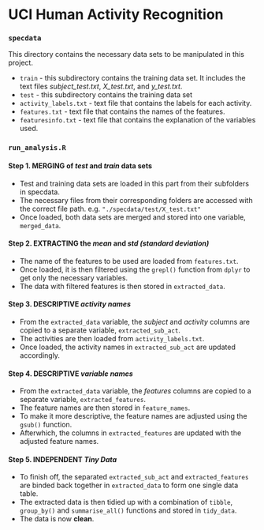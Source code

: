 # UCI Human Activity Recognition

### `specdata`
This directory contains the necessary data sets to be manipulated in this project. 

* `train` - this subdirectory contains the training data set. It includes the text files *subject_test.txt*, *X_test.txt*, and *y_test.txt*.
* `test` - this subdirectory contains the training data set
* `activity_labels.txt` - text file that contains the labels for each activity.
* `features.txt` - text file that contains the names of the features. 
* `featuresinfo.txt` - text file that contains the explanation of the variables used. 

### `run_analysis.R`
#### Step 1. MERGING of *test* and *train* data sets
* Test and training data sets are loaded in this part from their subfolders in specdata. 
* The necessary files from their corresponding folders are accessed with the correct file path. e.g. `"./specdata/test/X_test.txt"`
* Once loaded, both data sets are merged and stored into one variable, `merged_data`. 
#### Step 2. EXTRACTING the *mean* and *std (standard deviation)*
* The name of the features to be used are loaded from `features.txt`.
* Once loaded, it is then filtered using the `grepl()` function from `dplyr` to get only the necessary variables.
* The data with filtered features is then stored in `extracted_data`. 
#### Step 3. DESCRIPTIVE *activity names*
* From the `extracted_data` variable, the *subject* and *activity* columns are copied to a separate variable, `extracted_sub_act`.
* The activities are then loaded from `activity_labels.txt`. 
* Once loaded, the activity names in `extracted_sub_act` are updated accordingly.
#### Step 4. DESCRIPTIVE *variable names*
* From the `extracted_data` variable, the *features* columns are copied to a separate variable, `extracted_features`.
* The feature names are then stored in `feature_names`.
* To make it more descriptive, the feature names are adjusted using the `gsub()` function.
* Afterwhich, the columns in `extracted_features` are updated with the adjusted feature names. 
#### Step 5. INDEPENDENT *Tiny Data*
* To finish off, the separated `extracted_sub_act` and `extracted_features` are binded back together in `extracted_data` to form one single data table. 
* The extracted data is then tidied up with a combination of `tibble`, `group_by()` and `summarise_all()` functions and stored in `tidy_data`. 
* The data is now **clean**. 
